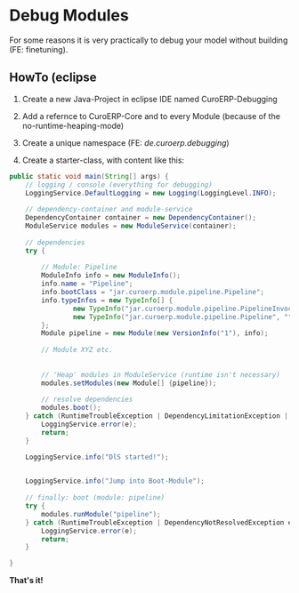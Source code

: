 # Debug Modules

For some reasons it is very practically to debug your model without building (FE: finetuning).

## HowTo (eclipse

1. Create a new Java-Project in eclipse IDE named CuroERP-Debugging

2. Add a refernce to CuroERP-Core and to every Module (because of the no-runtime-heaping-mode)

3. Create a unique namespace (FE: *de.curoerp.debugging*)

4. Create a starter-class, with content like this:

``` java
public static void main(String[] args) {
	// logging / console (everything for debugging)
	LoggingService.DefaultLogging = new Logging(LoggingLevel.INFO);
	
	// dependency-container and module-service
	DependencyContainer container = new DependencyContainer();
	ModuleService modules = new ModuleService(container);
	
	// dependencies
	try {
		
		// Module: Pipeline
		ModuleInfo info = new ModuleInfo();
		info.name = "Pipeline";
		info.bootClass = "jar.curoerp.module.pipeline.Pipeline";
		info.typeInfos = new TypeInfo[] {
				new TypeInfo("jar.curoerp.module.pipeline.PipelineInvocationHandler", ""),
				new TypeInfo("jar.curoerp.module.pipeline.Pipeline", "")
		};
		Module pipeline = new Module(new VersionInfo("1"), info);
		
		// Module XYZ etc.
		
		
		// 'Heap' modules in ModuleService (runtime isn't necessary)
		modules.setModules(new Module[] {pipeline});
		
		// resolve dependencies
		modules.boot();
	} catch (RuntimeTroubleException | DependencyLimitationException | ModuleVersionStringInvalidException e) {
		LoggingService.error(e);
		return;
	}

	LoggingService.info("DlS started!");
	

	LoggingService.info("Jump into Boot-Module");
	
	// finally: boot (module: pipeline)
	try {
		modules.runModule("pipeline");
	} catch (RuntimeTroubleException | DependencyNotResolvedException e) {
		LoggingService.error(e);
		return;
	}

}
```

**That's it!**
